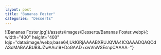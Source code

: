 ```yaml
---
layout: post
title: "Bananas Foster"
categories: "Desserts"
---
```

![Bananas Foster.jpg](/assets/images/Desserts/Bananas Foster.webp){: width="400" height="400" lqip="data:image/webp;base64,UklGRjAAAABXRUJQVlA4ICQAAADQAQCdASoMABAABUB8JZwAAu19+DoGAAD+xwVnWSEsnpCAAAA="}

